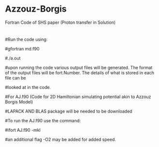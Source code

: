 # Azzouz-Borgis
Fortran Code of SHS paper (Proton transfer in Solution)
#

#Run the code using:

#gfortran md.f90 

#./a.out

#upon running the code various output files will be generated. The format of the output files will be fort.Number. The details of what is stored in each file can be

#looked at in the code.


#For AJ.f90 (Code for 2D Hamiltonian simulating potential akin to Azzouz Borgis Model)

#LAPACK AND BLAS package will be needed to be downloaded 

#To run the AJ.f90 use the command:

#ifort AJ.f90 -mkl

#an additional flag -O2 may be added for added speed.
